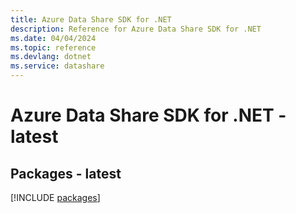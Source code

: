 ```yaml
---
title: Azure Data Share SDK for .NET
description: Reference for Azure Data Share SDK for .NET
ms.date: 04/04/2024
ms.topic: reference
ms.devlang: dotnet
ms.service: datashare
---
```

# Azure Data Share SDK for .NET - latest
## Packages - latest
[!INCLUDE [packages](data-share-index.md)]